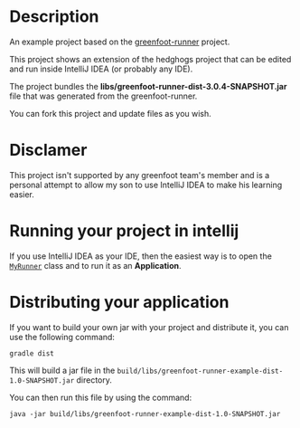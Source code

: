 # Description

An example project based on the [greenfoot-runner](https://github.com/benoitheinrich/greenfoot-runner) project.

This project shows an extension of the hedghogs project that can be edited and run inside IntelliJ IDEA (or probably any IDE).

The project bundles the **libs/greenfoot-runner-dist-3.0.4-SNAPSHOT.jar** file that was generated from the greenfoot-runner.

You can fork this project and update files as you wish.

# Disclamer

This project isn't supported by any greenfoot team's member and is a personal attempt to allow my son to use IntelliJ 
IDEA to make his learning easier.

# Running your project in intellij

If you use IntelliJ IDEA as your IDE, then the easiest way is to open the [`MyRunner`](https://github.com/benoitheinrich/greenfoot-runner-example/blob/master/src/main/java/bh/greenfoot/runner/MyRunner.java) 
class and to run it as an **Application**. 

# Distributing your application

If you want to build your own jar with your project and distribute it, you can use the following command:
```
gradle dist
```

This will build a jar file in the `build/libs/greenfoot-runner-example-dist-1.0-SNAPSHOT.jar` directory.

You can then run this file by using the command:
```
java -jar build/libs/greenfoot-runner-example-dist-1.0-SNAPSHOT.jar
```

